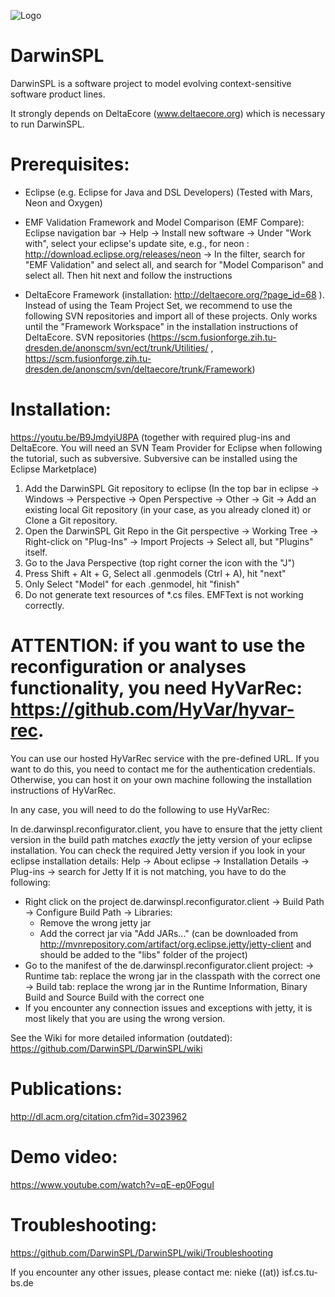 ![Logo](https://michaelnieke.files.wordpress.com/2016/11/logo_original_rendered.png?w=300&h=94)

# DarwinSPL
DarwinSPL is a software project to model evolving context-sensitive software product lines.

It strongly depends on DeltaEcore (www.deltaecore.org) which is necessary to run DarwinSPL.

# Prerequisites:
- Eclipse (e.g. Eclipse for Java and DSL Developers) (Tested with Mars, Neon and Oxygen)

- EMF Validation Framework and Model Comparison (EMF Compare): Eclipse navigation bar -> Help -> Install new software -> Under "Work with", select your eclipse's update site, e.g., for neon : http://download.eclipse.org/releases/neon -> In the filter, search for "EMF Validation" and select all, and search for "Model Comparison" and select all. Then hit next and follow the instructions

- DeltaEcore Framework (installation: http://deltaecore.org/?page_id=68 ). Instead of using the Team Project Set, we recommend to use the following SVN repositories and import all of these projects. Only works until the "Framework Workspace" in the installation instructions of DeltaEcore. SVN repositories (https://scm.fusionforge.zih.tu-dresden.de/anonscm/svn/ect/trunk/Utilities/ , https://scm.fusionforge.zih.tu-dresden.de/anonscm/svn/deltaecore/trunk/Framework)

# Installation:

https://youtu.be/B9JmdyiU8PA 
(together with required plug-ins and DeltaEcore. You will need an SVN Team Provider for Eclipse when following the tutorial, such as subversive. Subversive can be installed using the Eclipse Marketplace)

1. Add the DarwinSPL Git repository to eclipse (In the top bar in eclipse -> Windows -> Perspective -> Open Perspective -> Other -> Git -> Add an existing local Git repository (in your case, as you already cloned it) or Clone a Git repository.
2. Open the DarwinSPL Git Repo  in the Git perspective -> Working Tree -> Right-click on "Plug-Ins" -> Import Projects -> Select all, but "Plugins" itself.
3. Go to the Java Perspective (top right corner the icon with the "J")
4. Press Shift + Alt + G, Select all .genmodels (Ctrl + A), hit "next"
5. Only Select "Model" for each .genmodel, hit "finish"
6. Do not generate text resources of *.cs files. EMFText is not working correctly.

# ATTENTION: if you want to use the reconfiguration or analyses functionality, you need HyVarRec:  https://github.com/HyVar/hyvar-rec.

You can use our hosted HyVarRec service with the pre-defined URL. If you want to do this, you need to contact me for the authentication credentials. Otherwise, you can host it on your own machine following the installation instructions of HyVarRec.

In any case, you will need to do the following to use HyVarRec:

In de.darwinspl.reconfigurator.client, you have to ensure that the jetty client version in the build path matches _exactly_ the jetty version of your eclipse installation.
You can check the required Jetty version if you look in your eclipse installation details:
Help -> About eclipse -> Installation Details -> Plug-ins -> search for Jetty
If it is not matching, you have to do the following:
- Right click on the project de.darwinspl.reconfigurator.client -> Build Path -> Configure Build Path -> Libraries:
   - Remove the wrong jetty jar
   - Add the correct jar via "Add JARs..." (can be downloaded from http://mvnrepository.com/artifact/org.eclipse.jetty/jetty-client and should be added to the "libs" folder of the project)
- Go to the manifest of the de.darwinspl.reconfigurator.client project:
   -> Runtime tab: replace the wrong jar in the classpath with the correct one
   -> Build tab: replace the wrong jar in the Runtime Information, Binary Build and Source Build with the correct one
- If you encounter any connection issues and exceptions with jetty, it is most likely that you are using the wrong version.

See the Wiki for more detailed information (outdated):
https://github.com/DarwinSPL/DarwinSPL/wiki

# Publications:
http://dl.acm.org/citation.cfm?id=3023962

# Demo video:
https://www.youtube.com/watch?v=qE-ep0FoguI

# Troubleshooting:
https://github.com/DarwinSPL/DarwinSPL/wiki/Troubleshooting

If you encounter any other issues, please contact me:
nieke ((at)) isf.cs.tu-bs.de
